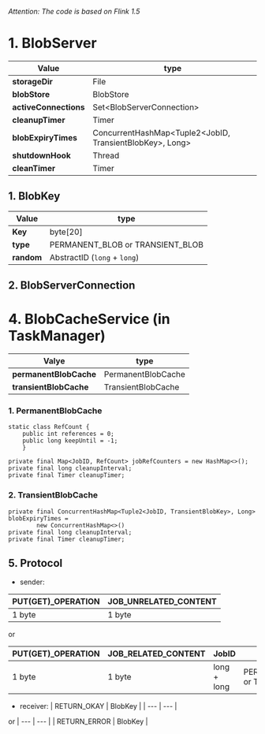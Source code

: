 <!--more-->
*Attention: The code is based on Flink 1.5*

[](img/blob.png)

## 



# 1. BlobServer


| Value | type |
| --- | --- |
| **storageDir** | File |
| **blobStore** | BlobStore |
| **activeConnections**  | Set&lt;BlobServerConnection&gt; |
| **cleanupTimer** | Timer |
| **blobExpiryTimes** | ConcurrentHashMap&lt;Tuple2&lt;JobID, TransientBlobKey&gt;, Long&gt; |
| **shutdownHook** | Thread |
| **cleanTimer** | Timer |

## 1. BlobKey

| Value | type |
| --- | --- |
| **Key** | byte[20] |
| **type** | PERMANENT_BLOB or TRANSIENT_BLOB |
| **random** | AbstractID (```long``` + ```long```) |

## 2. BlobServerConnection

# 4. BlobCacheService (in TaskManager)

| Valye | type |
| --- | --- |
| **permanentBlobCache** | PermanentBlobCache |
| **transientBlobCache** | TransientBlobCache |

### 1. PermanentBlobCache
```
static class RefCount {
	public int references = 0;
	public long keepUntil = -1;
	}
	
private final Map<JobID, RefCount> jobRefCounters = new HashMap<>();
private final long cleanupInterval;
private final Timer cleanupTimer;
```
### 2. TransientBlobCache
```
private final ConcurrentHashMap<Tuple2<JobID, TransientBlobKey>, Long> blobExpiryTimes =
		new ConcurrentHashMap<>()
private final long cleanupInterval;
private final Timer cleanupTimer;
```
## 5. Protocol

- sender: 

| PUT(GET)_OPERATION | JOB_UNRELATED_CONTENT |
| --- | --- |
| 1 byte | 1 byte |

or 

| PUT(GET)_OPERATION | JOB_RELATED_CONTENT | JobID | BlobType  |
| --- | --- | --- | --- |
| 1 byte | 1 byte | long + long | PERMANENT_BLOB or TRANSIENT_BLOB |



- receiver:
| RETURN_OKAY | BlobKey |
| --- | --- |

or 
| --- | --- |
| RETURN_ERROR | BlobKey |

